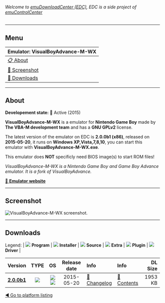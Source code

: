 ###### Welcome to [emuDownloadCenter (EDC)](https://github.com/PhoenixInteractiveNL/emuDownloadCenter/wiki/), EDC is a side project of [emuControlCenter](https://github.com/PhoenixInteractiveNL/emuControlCenter/wiki/)
***
## Menu
| **Emulator: VisualBoyAdvance-M-WX** |
|:---------|
| [:clipboard: About](#about) |
| [:sunrise: Screenshot](#screen) |
| [:floppy_disk: Downloads](#downloads) |
***
## About
**Developement state:** :large_blue_circle: Active (2015)

**VisualBoyAdvance-M-WX** is a emulator for **Nintendo Game Boy** made by **The VBA-M development team** and has a **GNU GPLv2** license.

The latest version of the emulator on EDC is **2.0.0b1 (x86)**, released on **2015-05-20**, it runs on **Windows XP,Vista,7,8,10**, you can start this emulator with **VisualBoyAdvance-M-WX.exe**.

This emulator does **NOT** specificly need BIOS image(s) to start ROM files!

_VisualBoyAdvance-M-WX is a Nintendo Game Boy and Game Boy Advance emulator. It is a fork of VisualBoyAdvance._

[:link: **Emulator website**](http://vba-m.com/)
***
## Screenshot
![](https://raw.githubusercontent.com/PhoenixInteractiveNL/emuDownloadCenter/master/hooks/vbam/emulator_screen_01.jpg "VisualBoyAdvance-M-WX screenshot.")
***
## Downloads
Legend:
| ![](https://raw.githubusercontent.com/wiki/PhoenixInteractiveNL/emuDownloadCenter/images_misc/icon_program_24.png) **Program** | 
![](https://raw.githubusercontent.com/wiki/PhoenixInteractiveNL/emuDownloadCenter/images_misc/icon_installer_24.png) **Installer** | 
![](https://raw.githubusercontent.com/wiki/PhoenixInteractiveNL/emuDownloadCenter/images_misc/icon_source_code_24.png) **Source** | 
![](https://raw.githubusercontent.com/wiki/PhoenixInteractiveNL/emuDownloadCenter/images_misc/icon_extra_24.png) **Extra** | 
![](https://raw.githubusercontent.com/wiki/PhoenixInteractiveNL/emuDownloadCenter/images_misc/icon_plugin_24.png) **Plugin** | 
![](https://raw.githubusercontent.com/wiki/PhoenixInteractiveNL/emuDownloadCenter/images_misc/icon_driver_24.png) **Driver** | 


| Version  | TYPE | OS | Release date  | Info       | Info       | DL Size    |
|:---------|:----:|:--:|:-------------:|:-----------|:-----------|-----------:|
| [**2.0.0b1**](https://github.com/PhoenixInteractiveNL/edc-repo0003/raw/master/vbam/2.0.0b1.7z) | ![](https://raw.githubusercontent.com/wiki/PhoenixInteractiveNL/emuDownloadCenter/images_misc/icon_program_24.png) | ![](https://raw.githubusercontent.com/wiki/PhoenixInteractiveNL/emuDownloadCenter/images_misc/logo_windows_24.png)![](https://raw.githubusercontent.com/wiki/PhoenixInteractiveNL/emuDownloadCenter/images_misc/icon_32-bit_24.png) | 2015-05-20 | [:page_facing_up: Changelog](https://github.com/PhoenixInteractiveNL/edc-repo0003/blob/master/vbam/2.0.0b1_changelog.txt) | [:mag_right: Contents](https://github.com/PhoenixInteractiveNL/edc-repo0003/blob/master/vbam/2.0.0b1_contents.txt) | 1953 KB |

[:arrow_backward: Go to platform listing](https://github.com/PhoenixInteractiveNL/emuDownloadCenter/wiki/EDC-Platform-List)
